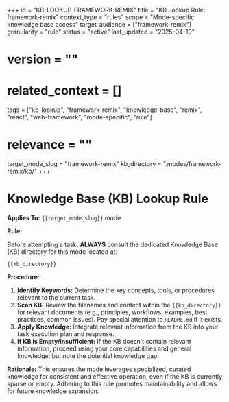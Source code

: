 +++
id = "KB-LOOKUP-FRAMEWORK-REMIX"
title = "KB Lookup Rule: framework-remix"
context_type = "rules"
scope = "Mode-specific knowledge base access"
target_audience = ["framework-remix"]
granularity = "rule"
status = "active"
last_updated = "2025-04-19"
# version = ""
# related_context = []
tags = ["kb-lookup", "framework-remix", "knowledge-base", "remix", "react", "web-framework", "mode-specific", "rule"]
# relevance = ""
target_mode_slug = "framework-remix"
kb_directory = ".modes/framework-remix/kb/"
+++

# Knowledge Base (KB) Lookup Rule

**Applies To:** `{{target_mode_slug}}` mode

**Rule:**

Before attempting a task, **ALWAYS** consult the dedicated Knowledge Base (KB) directory for this mode located at:

`{{kb_directory}}`

**Procedure:**

1.  **Identify Keywords:** Determine the key concepts, tools, or procedures relevant to the current task.
2.  **Scan KB:** Review the filenames and content within the `{{kb_directory}}` for relevant documents (e.g., principles, workflows, examples, best practices, common issues). Pay special attention to `README.md` if it exists.
3.  **Apply Knowledge:** Integrate relevant information from the KB into your task execution plan and response.
4.  **If KB is Empty/Insufficient:** If the KB doesn't contain relevant information, proceed using your core capabilities and general knowledge, but note the potential knowledge gap.

**Rationale:** This ensures the mode leverages specialized, curated knowledge for consistent and effective operation, even if the KB is currently sparse or empty. Adhering to this rule promotes maintainability and allows for future knowledge expansion.
